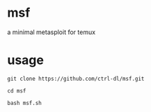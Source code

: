 # msf
a minimal metasploit for temux
# usage 
```
git clone https://github.com/ctrl-dl/msf.git
```
```
cd msf
```
```
bash msf.sh
```
